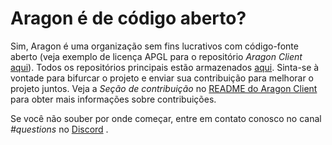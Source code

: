 # Aragon é de código aberto?

Sim, Aragon é uma organização sem fins lucrativos com código-fonte aberto (veja exemplo de licença APGL para o repositório _Aragon Client_ [aqui](https://github.com/aragon/client/blob/develop/LICENSE)). Todos os repositórios principais estão armazenados [aqui](https://github.com/aragon). Sinta-se à vontade para bifurcar o projeto e enviar sua contribuição para melhorar o projeto juntos. Veja a _Seção de contribuição_ no [README do Aragon Client ](https://github.com/aragon/client#readme)para obter mais informações sobre contribuições.

Se você não souber por onde começar, entre em contato conosco no canal _#questions_ no [Discord](https://discord.com/invite/aragon) .
